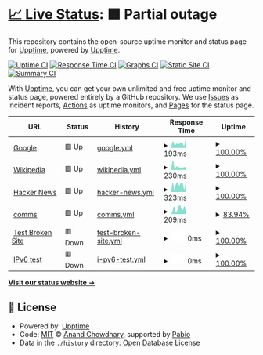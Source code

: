 # [📈 Live Status](https://upptime.github.io/upptime): <!--live status--> **🟧 Partial outage**

This repository contains the open-source uptime monitor and status page for [Upptime](https://upptime.js.org), powered by [Upptime](https://github.com/upptime/upptime).

[![Uptime CI](https://github.com/pieropinzon/uptime/workflows/Uptime%20CI/badge.svg)](https://github.com/pieropinzon/uptime/actions?query=workflow%3A%22Uptime+CI%22)
[![Response Time CI](https://github.com/pieropinzon/uptime/workflows/Response%20Time%20CI/badge.svg)](https://github.com/pieropinzon/uptime/actions?query=workflow%3A%22Response+Time+CI%22)
[![Graphs CI](https://github.com/pieropinzon/uptime/workflows/Graphs%20CI/badge.svg)](https://github.com/pieropinzon/uptime/actions?query=workflow%3A%22Graphs+CI%22)
[![Static Site CI](https://github.com/pieropinzon/uptime/workflows/Static%20Site%20CI/badge.svg)](https://github.com/pieropinzon/uptime/actions?query=workflow%3A%22Static+Site+CI%22)
[![Summary CI](https://github.com/pieropinzon/uptime/workflows/Summary%20CI/badge.svg)](https://github.com/pieropinzon/uptime/actions?query=workflow%3A%22Summary+CI%22)

With [Upptime](https://upptime.js.org), you can get your own unlimited and free uptime monitor and status page, powered entirely by a GitHub repository. We use [Issues](https://github.com/upptime/upptime/issues) as incident reports, [Actions](https://github.com/pieropinzon/uptime/actions) as uptime monitors, and [Pages](https://upptime.github.io/upptime) for the status page.

<!--start: status pages-->
<!-- This summary is generated by Upptime (https://github.com/upptime/upptime) -->
<!-- Do not edit this manually, your changes will be overwritten -->
<!-- prettier-ignore -->
| URL | Status | History | Response Time | Uptime |
| --- | ------ | ------- | ------------- | ------ |
| <img alt="" src="https://icons.duckduckgo.com/ip3/www.google.com.ico" height="13"> [Google](https://www.google.com) | 🟩 Up | [google.yml](https://github.com/pieropinzon/uptime/commits/HEAD/history/google.yml) | <details><summary><img alt="Response time graph" src="./graphs/google/response-time-week.png" height="20"> 193ms</summary><br><a href="https://pieropinzon.github.io/uptime/history/google"><img alt="Response time 142" src="https://img.shields.io/endpoint?url=https%3A%2F%2Fraw.githubusercontent.com%2Fpieropinzon%2Fuptime%2FHEAD%2Fapi%2Fgoogle%2Fresponse-time.json"></a><br><a href="https://pieropinzon.github.io/uptime/history/google"><img alt="24-hour response time 385" src="https://img.shields.io/endpoint?url=https%3A%2F%2Fraw.githubusercontent.com%2Fpieropinzon%2Fuptime%2FHEAD%2Fapi%2Fgoogle%2Fresponse-time-day.json"></a><br><a href="https://pieropinzon.github.io/uptime/history/google"><img alt="7-day response time 193" src="https://img.shields.io/endpoint?url=https%3A%2F%2Fraw.githubusercontent.com%2Fpieropinzon%2Fuptime%2FHEAD%2Fapi%2Fgoogle%2Fresponse-time-week.json"></a><br><a href="https://pieropinzon.github.io/uptime/history/google"><img alt="30-day response time 142" src="https://img.shields.io/endpoint?url=https%3A%2F%2Fraw.githubusercontent.com%2Fpieropinzon%2Fuptime%2FHEAD%2Fapi%2Fgoogle%2Fresponse-time-month.json"></a><br><a href="https://pieropinzon.github.io/uptime/history/google"><img alt="1-year response time 142" src="https://img.shields.io/endpoint?url=https%3A%2F%2Fraw.githubusercontent.com%2Fpieropinzon%2Fuptime%2FHEAD%2Fapi%2Fgoogle%2Fresponse-time-year.json"></a></details> | <details><summary><a href="https://pieropinzon.github.io/uptime/history/google">100.00%</a></summary><a href="https://pieropinzon.github.io/uptime/history/google"><img alt="All-time uptime 100.00%" src="https://img.shields.io/endpoint?url=https%3A%2F%2Fraw.githubusercontent.com%2Fpieropinzon%2Fuptime%2FHEAD%2Fapi%2Fgoogle%2Fuptime.json"></a><br><a href="https://pieropinzon.github.io/uptime/history/google"><img alt="24-hour uptime 100.00%" src="https://img.shields.io/endpoint?url=https%3A%2F%2Fraw.githubusercontent.com%2Fpieropinzon%2Fuptime%2FHEAD%2Fapi%2Fgoogle%2Fuptime-day.json"></a><br><a href="https://pieropinzon.github.io/uptime/history/google"><img alt="7-day uptime 100.00%" src="https://img.shields.io/endpoint?url=https%3A%2F%2Fraw.githubusercontent.com%2Fpieropinzon%2Fuptime%2FHEAD%2Fapi%2Fgoogle%2Fuptime-week.json"></a><br><a href="https://pieropinzon.github.io/uptime/history/google"><img alt="30-day uptime 100.00%" src="https://img.shields.io/endpoint?url=https%3A%2F%2Fraw.githubusercontent.com%2Fpieropinzon%2Fuptime%2FHEAD%2Fapi%2Fgoogle%2Fuptime-month.json"></a><br><a href="https://pieropinzon.github.io/uptime/history/google"><img alt="1-year uptime 100.00%" src="https://img.shields.io/endpoint?url=https%3A%2F%2Fraw.githubusercontent.com%2Fpieropinzon%2Fuptime%2FHEAD%2Fapi%2Fgoogle%2Fuptime-year.json"></a></details>
| <img alt="" src="https://icons.duckduckgo.com/ip3/en.wikipedia.org.ico" height="13"> [Wikipedia](https://en.wikipedia.org) | 🟩 Up | [wikipedia.yml](https://github.com/pieropinzon/uptime/commits/HEAD/history/wikipedia.yml) | <details><summary><img alt="Response time graph" src="./graphs/wikipedia/response-time-week.png" height="20"> 230ms</summary><br><a href="https://pieropinzon.github.io/uptime/history/wikipedia"><img alt="Response time 259" src="https://img.shields.io/endpoint?url=https%3A%2F%2Fraw.githubusercontent.com%2Fpieropinzon%2Fuptime%2FHEAD%2Fapi%2Fwikipedia%2Fresponse-time.json"></a><br><a href="https://pieropinzon.github.io/uptime/history/wikipedia"><img alt="24-hour response time 200" src="https://img.shields.io/endpoint?url=https%3A%2F%2Fraw.githubusercontent.com%2Fpieropinzon%2Fuptime%2FHEAD%2Fapi%2Fwikipedia%2Fresponse-time-day.json"></a><br><a href="https://pieropinzon.github.io/uptime/history/wikipedia"><img alt="7-day response time 230" src="https://img.shields.io/endpoint?url=https%3A%2F%2Fraw.githubusercontent.com%2Fpieropinzon%2Fuptime%2FHEAD%2Fapi%2Fwikipedia%2Fresponse-time-week.json"></a><br><a href="https://pieropinzon.github.io/uptime/history/wikipedia"><img alt="30-day response time 259" src="https://img.shields.io/endpoint?url=https%3A%2F%2Fraw.githubusercontent.com%2Fpieropinzon%2Fuptime%2FHEAD%2Fapi%2Fwikipedia%2Fresponse-time-month.json"></a><br><a href="https://pieropinzon.github.io/uptime/history/wikipedia"><img alt="1-year response time 259" src="https://img.shields.io/endpoint?url=https%3A%2F%2Fraw.githubusercontent.com%2Fpieropinzon%2Fuptime%2FHEAD%2Fapi%2Fwikipedia%2Fresponse-time-year.json"></a></details> | <details><summary><a href="https://pieropinzon.github.io/uptime/history/wikipedia">100.00%</a></summary><a href="https://pieropinzon.github.io/uptime/history/wikipedia"><img alt="All-time uptime 100.00%" src="https://img.shields.io/endpoint?url=https%3A%2F%2Fraw.githubusercontent.com%2Fpieropinzon%2Fuptime%2FHEAD%2Fapi%2Fwikipedia%2Fuptime.json"></a><br><a href="https://pieropinzon.github.io/uptime/history/wikipedia"><img alt="24-hour uptime 100.00%" src="https://img.shields.io/endpoint?url=https%3A%2F%2Fraw.githubusercontent.com%2Fpieropinzon%2Fuptime%2FHEAD%2Fapi%2Fwikipedia%2Fuptime-day.json"></a><br><a href="https://pieropinzon.github.io/uptime/history/wikipedia"><img alt="7-day uptime 100.00%" src="https://img.shields.io/endpoint?url=https%3A%2F%2Fraw.githubusercontent.com%2Fpieropinzon%2Fuptime%2FHEAD%2Fapi%2Fwikipedia%2Fuptime-week.json"></a><br><a href="https://pieropinzon.github.io/uptime/history/wikipedia"><img alt="30-day uptime 100.00%" src="https://img.shields.io/endpoint?url=https%3A%2F%2Fraw.githubusercontent.com%2Fpieropinzon%2Fuptime%2FHEAD%2Fapi%2Fwikipedia%2Fuptime-month.json"></a><br><a href="https://pieropinzon.github.io/uptime/history/wikipedia"><img alt="1-year uptime 100.00%" src="https://img.shields.io/endpoint?url=https%3A%2F%2Fraw.githubusercontent.com%2Fpieropinzon%2Fuptime%2FHEAD%2Fapi%2Fwikipedia%2Fuptime-year.json"></a></details>
| <img alt="" src="https://icons.duckduckgo.com/ip3/news.ycombinator.com.ico" height="13"> [Hacker News](https://news.ycombinator.com) | 🟩 Up | [hacker-news.yml](https://github.com/pieropinzon/uptime/commits/HEAD/history/hacker-news.yml) | <details><summary><img alt="Response time graph" src="./graphs/hacker-news/response-time-week.png" height="20"> 323ms</summary><br><a href="https://pieropinzon.github.io/uptime/history/hacker-news"><img alt="Response time 290" src="https://img.shields.io/endpoint?url=https%3A%2F%2Fraw.githubusercontent.com%2Fpieropinzon%2Fuptime%2FHEAD%2Fapi%2Fhacker-news%2Fresponse-time.json"></a><br><a href="https://pieropinzon.github.io/uptime/history/hacker-news"><img alt="24-hour response time 397" src="https://img.shields.io/endpoint?url=https%3A%2F%2Fraw.githubusercontent.com%2Fpieropinzon%2Fuptime%2FHEAD%2Fapi%2Fhacker-news%2Fresponse-time-day.json"></a><br><a href="https://pieropinzon.github.io/uptime/history/hacker-news"><img alt="7-day response time 323" src="https://img.shields.io/endpoint?url=https%3A%2F%2Fraw.githubusercontent.com%2Fpieropinzon%2Fuptime%2FHEAD%2Fapi%2Fhacker-news%2Fresponse-time-week.json"></a><br><a href="https://pieropinzon.github.io/uptime/history/hacker-news"><img alt="30-day response time 290" src="https://img.shields.io/endpoint?url=https%3A%2F%2Fraw.githubusercontent.com%2Fpieropinzon%2Fuptime%2FHEAD%2Fapi%2Fhacker-news%2Fresponse-time-month.json"></a><br><a href="https://pieropinzon.github.io/uptime/history/hacker-news"><img alt="1-year response time 290" src="https://img.shields.io/endpoint?url=https%3A%2F%2Fraw.githubusercontent.com%2Fpieropinzon%2Fuptime%2FHEAD%2Fapi%2Fhacker-news%2Fresponse-time-year.json"></a></details> | <details><summary><a href="https://pieropinzon.github.io/uptime/history/hacker-news">100.00%</a></summary><a href="https://pieropinzon.github.io/uptime/history/hacker-news"><img alt="All-time uptime 100.00%" src="https://img.shields.io/endpoint?url=https%3A%2F%2Fraw.githubusercontent.com%2Fpieropinzon%2Fuptime%2FHEAD%2Fapi%2Fhacker-news%2Fuptime.json"></a><br><a href="https://pieropinzon.github.io/uptime/history/hacker-news"><img alt="24-hour uptime 100.00%" src="https://img.shields.io/endpoint?url=https%3A%2F%2Fraw.githubusercontent.com%2Fpieropinzon%2Fuptime%2FHEAD%2Fapi%2Fhacker-news%2Fuptime-day.json"></a><br><a href="https://pieropinzon.github.io/uptime/history/hacker-news"><img alt="7-day uptime 100.00%" src="https://img.shields.io/endpoint?url=https%3A%2F%2Fraw.githubusercontent.com%2Fpieropinzon%2Fuptime%2FHEAD%2Fapi%2Fhacker-news%2Fuptime-week.json"></a><br><a href="https://pieropinzon.github.io/uptime/history/hacker-news"><img alt="30-day uptime 100.00%" src="https://img.shields.io/endpoint?url=https%3A%2F%2Fraw.githubusercontent.com%2Fpieropinzon%2Fuptime%2FHEAD%2Fapi%2Fhacker-news%2Fuptime-month.json"></a><br><a href="https://pieropinzon.github.io/uptime/history/hacker-news"><img alt="1-year uptime 100.00%" src="https://img.shields.io/endpoint?url=https%3A%2F%2Fraw.githubusercontent.com%2Fpieropinzon%2Fuptime%2FHEAD%2Fapi%2Fhacker-news%2Fuptime-year.json"></a></details>
| <img alt="" src="https://icons.duckduckgo.com/ip3/api-dev.araraholding.com.ico" height="13"> [comms](https://api-dev.araraholding.com/api/comms/health) | 🟩 Up | [comms.yml](https://github.com/pieropinzon/uptime/commits/HEAD/history/comms.yml) | <details><summary><img alt="Response time graph" src="./graphs/comms/response-time-week.png" height="20"> 209ms</summary><br><a href="https://pieropinzon.github.io/uptime/history/comms"><img alt="Response time 198" src="https://img.shields.io/endpoint?url=https%3A%2F%2Fraw.githubusercontent.com%2Fpieropinzon%2Fuptime%2FHEAD%2Fapi%2Fcomms%2Fresponse-time.json"></a><br><a href="https://pieropinzon.github.io/uptime/history/comms"><img alt="24-hour response time 131" src="https://img.shields.io/endpoint?url=https%3A%2F%2Fraw.githubusercontent.com%2Fpieropinzon%2Fuptime%2FHEAD%2Fapi%2Fcomms%2Fresponse-time-day.json"></a><br><a href="https://pieropinzon.github.io/uptime/history/comms"><img alt="7-day response time 209" src="https://img.shields.io/endpoint?url=https%3A%2F%2Fraw.githubusercontent.com%2Fpieropinzon%2Fuptime%2FHEAD%2Fapi%2Fcomms%2Fresponse-time-week.json"></a><br><a href="https://pieropinzon.github.io/uptime/history/comms"><img alt="30-day response time 198" src="https://img.shields.io/endpoint?url=https%3A%2F%2Fraw.githubusercontent.com%2Fpieropinzon%2Fuptime%2FHEAD%2Fapi%2Fcomms%2Fresponse-time-month.json"></a><br><a href="https://pieropinzon.github.io/uptime/history/comms"><img alt="1-year response time 198" src="https://img.shields.io/endpoint?url=https%3A%2F%2Fraw.githubusercontent.com%2Fpieropinzon%2Fuptime%2FHEAD%2Fapi%2Fcomms%2Fresponse-time-year.json"></a></details> | <details><summary><a href="https://pieropinzon.github.io/uptime/history/comms">83.94%</a></summary><a href="https://pieropinzon.github.io/uptime/history/comms"><img alt="All-time uptime 48.35%" src="https://img.shields.io/endpoint?url=https%3A%2F%2Fraw.githubusercontent.com%2Fpieropinzon%2Fuptime%2FHEAD%2Fapi%2Fcomms%2Fuptime.json"></a><br><a href="https://pieropinzon.github.io/uptime/history/comms"><img alt="24-hour uptime 100.00%" src="https://img.shields.io/endpoint?url=https%3A%2F%2Fraw.githubusercontent.com%2Fpieropinzon%2Fuptime%2FHEAD%2Fapi%2Fcomms%2Fuptime-day.json"></a><br><a href="https://pieropinzon.github.io/uptime/history/comms"><img alt="7-day uptime 83.94%" src="https://img.shields.io/endpoint?url=https%3A%2F%2Fraw.githubusercontent.com%2Fpieropinzon%2Fuptime%2FHEAD%2Fapi%2Fcomms%2Fuptime-week.json"></a><br><a href="https://pieropinzon.github.io/uptime/history/comms"><img alt="30-day uptime 48.35%" src="https://img.shields.io/endpoint?url=https%3A%2F%2Fraw.githubusercontent.com%2Fpieropinzon%2Fuptime%2FHEAD%2Fapi%2Fcomms%2Fuptime-month.json"></a><br><a href="https://pieropinzon.github.io/uptime/history/comms"><img alt="1-year uptime 48.35%" src="https://img.shields.io/endpoint?url=https%3A%2F%2Fraw.githubusercontent.com%2Fpieropinzon%2Fuptime%2FHEAD%2Fapi%2Fcomms%2Fuptime-year.json"></a></details>
| <img alt="" src="https://icons.duckduckgo.com/ip3/thissitedoesnotexist.koj.co.ico" height="13"> [Test Broken Site](https://thissitedoesnotexist.koj.co) | 🟥 Down | [test-broken-site.yml](https://github.com/pieropinzon/uptime/commits/HEAD/history/test-broken-site.yml) | <details><summary><img alt="Response time graph" src="./graphs/test-broken-site/response-time-week.png" height="20"> 0ms</summary><br><a href="https://pieropinzon.github.io/uptime/history/test-broken-site"><img alt="Response time 0" src="https://img.shields.io/endpoint?url=https%3A%2F%2Fraw.githubusercontent.com%2Fpieropinzon%2Fuptime%2FHEAD%2Fapi%2Ftest-broken-site%2Fresponse-time.json"></a><br><a href="https://pieropinzon.github.io/uptime/history/test-broken-site"><img alt="24-hour response time 0" src="https://img.shields.io/endpoint?url=https%3A%2F%2Fraw.githubusercontent.com%2Fpieropinzon%2Fuptime%2FHEAD%2Fapi%2Ftest-broken-site%2Fresponse-time-day.json"></a><br><a href="https://pieropinzon.github.io/uptime/history/test-broken-site"><img alt="7-day response time 0" src="https://img.shields.io/endpoint?url=https%3A%2F%2Fraw.githubusercontent.com%2Fpieropinzon%2Fuptime%2FHEAD%2Fapi%2Ftest-broken-site%2Fresponse-time-week.json"></a><br><a href="https://pieropinzon.github.io/uptime/history/test-broken-site"><img alt="30-day response time 0" src="https://img.shields.io/endpoint?url=https%3A%2F%2Fraw.githubusercontent.com%2Fpieropinzon%2Fuptime%2FHEAD%2Fapi%2Ftest-broken-site%2Fresponse-time-month.json"></a><br><a href="https://pieropinzon.github.io/uptime/history/test-broken-site"><img alt="1-year response time 0" src="https://img.shields.io/endpoint?url=https%3A%2F%2Fraw.githubusercontent.com%2Fpieropinzon%2Fuptime%2FHEAD%2Fapi%2Ftest-broken-site%2Fresponse-time-year.json"></a></details> | <details><summary><a href="https://pieropinzon.github.io/uptime/history/test-broken-site">100.00%</a></summary><a href="https://pieropinzon.github.io/uptime/history/test-broken-site"><img alt="All-time uptime 100.00%" src="https://img.shields.io/endpoint?url=https%3A%2F%2Fraw.githubusercontent.com%2Fpieropinzon%2Fuptime%2FHEAD%2Fapi%2Ftest-broken-site%2Fuptime.json"></a><br><a href="https://pieropinzon.github.io/uptime/history/test-broken-site"><img alt="24-hour uptime 100.00%" src="https://img.shields.io/endpoint?url=https%3A%2F%2Fraw.githubusercontent.com%2Fpieropinzon%2Fuptime%2FHEAD%2Fapi%2Ftest-broken-site%2Fuptime-day.json"></a><br><a href="https://pieropinzon.github.io/uptime/history/test-broken-site"><img alt="7-day uptime 100.00%" src="https://img.shields.io/endpoint?url=https%3A%2F%2Fraw.githubusercontent.com%2Fpieropinzon%2Fuptime%2FHEAD%2Fapi%2Ftest-broken-site%2Fuptime-week.json"></a><br><a href="https://pieropinzon.github.io/uptime/history/test-broken-site"><img alt="30-day uptime 100.00%" src="https://img.shields.io/endpoint?url=https%3A%2F%2Fraw.githubusercontent.com%2Fpieropinzon%2Fuptime%2FHEAD%2Fapi%2Ftest-broken-site%2Fuptime-month.json"></a><br><a href="https://pieropinzon.github.io/uptime/history/test-broken-site"><img alt="1-year uptime 100.00%" src="https://img.shields.io/endpoint?url=https%3A%2F%2Fraw.githubusercontent.com%2Fpieropinzon%2Fuptime%2FHEAD%2Fapi%2Ftest-broken-site%2Fuptime-year.json"></a></details>
| <img alt="" src="https://icons.duckduckgo.com/ip3/null.ico" height="13"> [IPv6 test](forwardemail.net) | 🟥 Down | [i-pv6-test.yml](https://github.com/pieropinzon/uptime/commits/HEAD/history/i-pv6-test.yml) | <details><summary><img alt="Response time graph" src="./graphs/i-pv6-test/response-time-week.png" height="20"> 0ms</summary><br><a href="https://pieropinzon.github.io/uptime/history/i-pv6-test"><img alt="Response time 0" src="https://img.shields.io/endpoint?url=https%3A%2F%2Fraw.githubusercontent.com%2Fpieropinzon%2Fuptime%2FHEAD%2Fapi%2Fi-pv6-test%2Fresponse-time.json"></a><br><a href="https://pieropinzon.github.io/uptime/history/i-pv6-test"><img alt="24-hour response time 0" src="https://img.shields.io/endpoint?url=https%3A%2F%2Fraw.githubusercontent.com%2Fpieropinzon%2Fuptime%2FHEAD%2Fapi%2Fi-pv6-test%2Fresponse-time-day.json"></a><br><a href="https://pieropinzon.github.io/uptime/history/i-pv6-test"><img alt="7-day response time 0" src="https://img.shields.io/endpoint?url=https%3A%2F%2Fraw.githubusercontent.com%2Fpieropinzon%2Fuptime%2FHEAD%2Fapi%2Fi-pv6-test%2Fresponse-time-week.json"></a><br><a href="https://pieropinzon.github.io/uptime/history/i-pv6-test"><img alt="30-day response time 0" src="https://img.shields.io/endpoint?url=https%3A%2F%2Fraw.githubusercontent.com%2Fpieropinzon%2Fuptime%2FHEAD%2Fapi%2Fi-pv6-test%2Fresponse-time-month.json"></a><br><a href="https://pieropinzon.github.io/uptime/history/i-pv6-test"><img alt="1-year response time 0" src="https://img.shields.io/endpoint?url=https%3A%2F%2Fraw.githubusercontent.com%2Fpieropinzon%2Fuptime%2FHEAD%2Fapi%2Fi-pv6-test%2Fresponse-time-year.json"></a></details> | <details><summary><a href="https://pieropinzon.github.io/uptime/history/i-pv6-test">100.00%</a></summary><a href="https://pieropinzon.github.io/uptime/history/i-pv6-test"><img alt="All-time uptime 100.00%" src="https://img.shields.io/endpoint?url=https%3A%2F%2Fraw.githubusercontent.com%2Fpieropinzon%2Fuptime%2FHEAD%2Fapi%2Fi-pv6-test%2Fuptime.json"></a><br><a href="https://pieropinzon.github.io/uptime/history/i-pv6-test"><img alt="24-hour uptime 100.00%" src="https://img.shields.io/endpoint?url=https%3A%2F%2Fraw.githubusercontent.com%2Fpieropinzon%2Fuptime%2FHEAD%2Fapi%2Fi-pv6-test%2Fuptime-day.json"></a><br><a href="https://pieropinzon.github.io/uptime/history/i-pv6-test"><img alt="7-day uptime 100.00%" src="https://img.shields.io/endpoint?url=https%3A%2F%2Fraw.githubusercontent.com%2Fpieropinzon%2Fuptime%2FHEAD%2Fapi%2Fi-pv6-test%2Fuptime-week.json"></a><br><a href="https://pieropinzon.github.io/uptime/history/i-pv6-test"><img alt="30-day uptime 100.00%" src="https://img.shields.io/endpoint?url=https%3A%2F%2Fraw.githubusercontent.com%2Fpieropinzon%2Fuptime%2FHEAD%2Fapi%2Fi-pv6-test%2Fuptime-month.json"></a><br><a href="https://pieropinzon.github.io/uptime/history/i-pv6-test"><img alt="1-year uptime 100.00%" src="https://img.shields.io/endpoint?url=https%3A%2F%2Fraw.githubusercontent.com%2Fpieropinzon%2Fuptime%2FHEAD%2Fapi%2Fi-pv6-test%2Fuptime-year.json"></a></details>

<!--end: status pages-->

[**Visit our status website →**](https://upptime.github.io/upptime)

## 📄 License

- Powered by: [Upptime](https://github.com/upptime/upptime)
- Code: [MIT](./LICENSE) © [Anand Chowdhary](https://anandchowdhary.com), supported by [Pabio](https://pabio.com)
- Data in the `./history` directory: [Open Database License](https://opendatacommons.org/licenses/odbl/1-0/)
